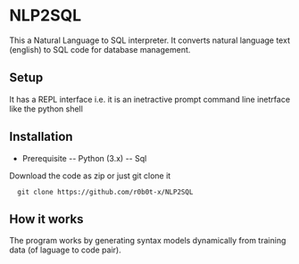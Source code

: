 # NLP2SQL
This a Natural Language to SQL interpreter. It converts natural language text (english) to SQL code for database management.

## Setup
It has a REPL interface i.e. it is an inetractive prompt command line inetrface like the python shell

## Installation
- Prerequisite
    -- Python (3.x)
    -- Sql
    
Download the code as zip or just git clone it
  ```
    git clone https://github.com/r0b0t-x/NLP2SQL
  ```
  
## How it works
The program works by generating syntax models dynamically from training data (of laguage to code pair).

